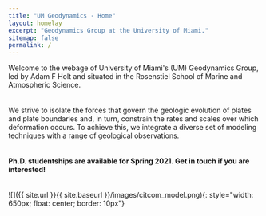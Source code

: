 ```yaml
---
title: "UM Geodynamics - Home"
layout: homelay
excerpt: "Geodynamics Group at the University of Miami."
sitemap: false
permalink: /
---
```


​​​​​​​Welcome to the webage of University of Miami's (UM) Geodynamics Group, led by Adam F Holt and situated in the Rosenstiel School of Marine and Atmospheric Science.
<br>
<br>
<br>
We strive to isolate the forces that govern the geologic evolution of plates and plate boundaries and, in turn, constrain the rates and scales over which deformation occurs. To achieve this, we integrate a diverse set of modeling techniques with a range of geological observations.
<br>
<br>
<br>
**Ph.D. studentships are available for Spring 2021. Get in touch if you are interested!**
​<br>
<br>
<br>
![]({{ site.url }}{{ site.baseurl }}/images/citcom_model.png){: style="width: 650px; float: center; border: 10px"}

